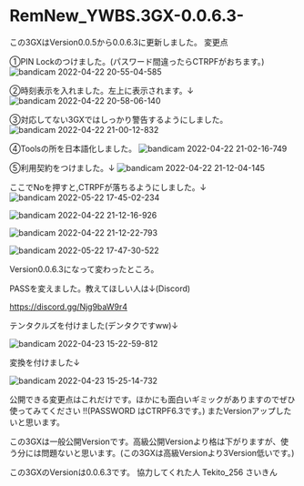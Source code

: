 # RemNew_YWBS.3GX-0.0.6.3-
この3GXはVersion0.0.5から0.0.6.3に更新しました。
変更点

①PIN Lockのつけました。(パスワード間違ったらCTRPFがおちます。)
![bandicam 2022-04-22 20-55-04-585](https://user-images.githubusercontent.com/103506390/164709683-c8ebcd01-032f-46ca-a9f3-77f11de0b11b.jpg)

②時刻表示を入れました。左上に表示されます。↓
![bandicam 2022-04-22 20-58-06-140](https://user-images.githubusercontent.com/103506390/164710034-6dbfbd47-482b-4cfa-9539-394f49554b23.jpg)

③対応してない3GXではしっかり警告するようにしました。
![bandicam 2022-04-22 21-00-12-832](https://user-images.githubusercontent.com/103506390/164710263-1b26150d-b2e4-4f48-8386-daccd5f6806e.jpg)

④Toolsの所を日本語化しました。
![bandicam 2022-04-22 21-02-16-749](https://user-images.githubusercontent.com/103506390/164710571-c022d23a-d6da-4bf0-9a14-0f6ea1bdec35.jpg)

⑤利用契約をつけました。↓
![bandicam 2022-04-22 21-12-04-145](https://user-images.githubusercontent.com/103506390/164712145-2c07ef17-d5a9-46f3-8862-3347bb8fc6fd.jpg)

ここでNoを押すと,CTRPFが落ちるようにしました。↓
![bandicam 2022-05-22 17-45-02-234](https://user-images.githubusercontent.com/103506390/169686451-1bd80bf1-d86c-4b87-bd0f-c1c440d9d14d.jpg)

![bandicam 2022-04-22 21-12-16-926](https://user-images.githubusercontent.com/103506390/164712204-bbde5653-504d-438f-bf0d-8f83e2b63f26.jpg)

![bandicam 2022-04-22 21-12-22-793](https://user-images.githubusercontent.com/103506390/164712234-bb7b29b8-7dd2-4798-91f8-606f44b179e6.jpg)

![bandicam 2022-05-22 17-47-30-522](https://user-images.githubusercontent.com/103506390/169686532-3006f44b-b9ec-44d2-875b-526ae7ba916f.jpg)

Version0.0.6.3になって変わったところ。

PASSを変えました。教えてほしい人は↓(Discord)

https://discord.gg/Njg9baW9r4

テンタクルズを付けました(デンタクですww)↓

![bandicam 2022-04-23 15-22-59-812](https://user-images.githubusercontent.com/103506390/164882828-82eb0033-fbb0-4be5-aca7-f02213ecb251.jpg)

変換を付けました↓

![bandicam 2022-04-23 15-25-14-732](https://user-images.githubusercontent.com/103506390/164882853-f6475e36-003a-4b33-a8a1-afe53ddd124c.jpg)

公開できる変更点はこれだけです。ほかにも面白いギミックがありますのでぜひ使ってみてください !!(PASSWORD はCTRPF6.3です。)
またVersionアップしたいと思います。

この3GXは一般公開Versionです。高級公開Versionより格は下がりますが、使う分には問題ないと思います。(この3GXは高級Versionより3Version低いです。)

この3GXのVersionは0.0.6.3です。
協力してくれた人
Tekito_256
さいきん
